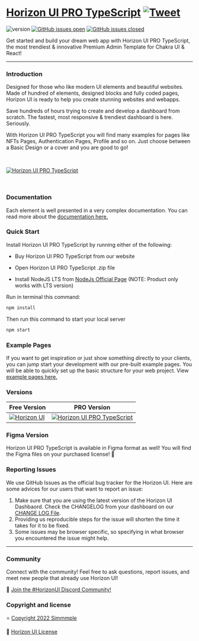 # [Horizon UI PRO TypeScript](https://horizon-ui.com/chakra-pro-ts/) [![Tweet](https://img.shields.io/twitter/url/http/shields.io.svg?style=social&logo=twitter)](https://twitter.com/intent/tweet?url=https://horizon-ui.com/pro&text=Check%20Horizon%20UI%20PRO,%20the%20trendiest%20Premium%20admin%20template%20for%20Chakra%20UI!)

![version](https://img.shields.io/badge/version-1.1.0-blue.svg)
[![GitHub issues open](https://img.shields.io/github/issues/horizon-ui/horizon-ui-chakra-pro-ts.svg?maxAge=2592000)](https://github.com/horizon-ui/horizon-ui-chakra-pro-ts/issues?q=is%3Aopen+is%3Aissue)
[![GitHub issues closed](https://img.shields.io/github/issues-closed-raw/horizon-ui/horizon-ui-chakra-pro-ts.svg?maxAge=2592000)](https://github.com/horizon-ui/horizon-ui-chakra-pro-ts/issues?q=is%3Aissue+is%3Aclosed)

Get started and build your dream web app with Horizon UI PRO TypeScript, the most trendiest &
innovative Premium Admin Template for Chakra UI & React!

---

### Introduction

Designed for those who like modern UI elements and beautiful websites. Made of
hundred of elements, designed blocks and fully coded pages, Horizon UI is ready
to help you create stunning websites and webapps.

Save hundreds of hours trying to create and develop a dashboard from scratch.
The fastest, most responsive & trendiest dashboard is here. Seriously.

With Horizon UI PRO TypeScript you will find many examples for pages like NFTs Pages,
Authentication Pages, Profile and so on. Just choose between a Basic Design or a
cover and you are good to go!

<p>&nbsp;</p>

[<img alt="Horizon UI PRO TypeScript" src="https://i.ibb.co/gdKmHcW/introduction-image-4.png" /> ](https://github.com/horizon-ui/horizon-ui-chakra-pro-ts)

<p>&nbsp;</p>

### Documentation

Each element is well presented in a very complex documentation. You can read
more about the
<a href="https://horizon-ui.com/docs?ref=readme-horizon-pro-ts" target="_blank">documentation
here.</a>

### Quick Start

Install Horizon UI PRO TypeScript by running either of the following:

- Buy Horizon UI PRO TypeScript from our website

- Open Horizon UI PRO TypeScript .zip file

- Install NodeJS LTS from
  [NodeJs Official Page](https://nodejs.org/en/?ref=horizon-documentation)
  (NOTE: Product only works with LTS version)

Run in terminal this command:

```bash
npm install
```

Then run this command to start your local server

```bash
npm start
```

### Example Pages

If you want to get inspiration or just show something directly to your clients,
you can jump start your development with our pre-built example pages. You will
be able to quickly set up the basic structure for your web project. View
<a href="https://horizon-ui.com/chakra-pro-ts/?ref=readme-horizon-pro-ts" target="_blank">example pages here.</a>

### Versions

| Free Version                                                                                                       | PRO Version                                                                                                               |
| ------------------------------------------------------------------------------------------------------------------ | ------------------------------------------------------------------------------------------------------------------------- |
| [![Horizon UI](https://i.ibb.co/fdyTwz1/introduction-image-2.png)](https://www.horizon-ui.com/?ref=readme-horizon-pro-ts) | [![Horizon UI PRO TypeScript](https://i.ibb.co/gdKmHcW/introduction-image-4.png)](https://www.horizon-ui.com/pro?ref=readme-horizon-pro-ts) |

### Figma Version

Horizon UI PRO TypeScript is available in Figma format as well! You will find the Figma files on your purchased license! 🎨

### Reporting Issues

We use GitHub Issues as the official bug tracker for the Horizon UI. Here are
some advices for our users that want to report an issue:

1. Make sure that you are using the latest version of the Horizon UI Dashbaord.
   Check the CHANGELOG from your dashboard on our
   [CHANGE LOG File](https://github.com/horizon-ui/horizon-ui-chakra-pro-ts/blob/main/CHANGELOG.md?ref=readme-horizon-pro-ts).
2. Providing us reproducible steps for the issue will shorten the time it takes
   for it to be fixed.
3. Some issues may be browser specific, so specifying in what browser you
   encountered the issue might help.

---

### Community

Connect with the community! Feel free to ask questions, report issues, and meet
new people that already use Horizon UI!

💬 [Join the #HorizonUI Discord Community!](https://discord.gg/f6tEKFBd4m)

### Copyright and license

⭐️ [Copyright 2022 Simmmple ](https://www.simmmple.com/?ref=readme-horizon-pro-ts)

📄 [Horizon UI License](https://www.horizon-ui.com/license?ref=readme-horizon-pro-ts)
